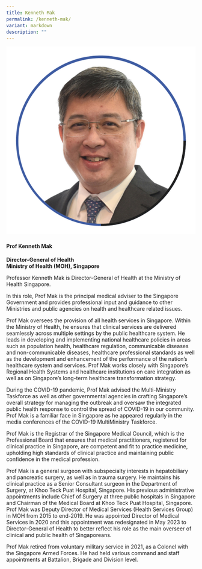 ```yaml
---
title: Kenneth Mak
permalink: /kenneth-mak/
variant: markdown
description: ""
---
```

<div class="row">
<div class="col is-3">
<img src="/images/Speakers_KennethMak.png">
</div>
<div class="col is-9 speaker-details">
	<h4><b>Prof Kenneth Mak</b></h4>
<b>Director-General of Health<br>
Ministry of Health (MOH), Singapore</b>
	
<p>Professor Kenneth Mak is Director-General of Health at the Ministry of Health Singapore.</p>

<p>In this role, Prof Mak is the principal medical adviser to the Singapore Government and provides professional input and guidance to other Ministries and public agencies on health and healthcare related issues.</p>

<p>Prof Mak oversees the provision of all health services in Singapore. Within the Ministry of Health, he ensures that clinical services are delivered seamlessly across multiple settings by the public healthcare system. He leads in developing and implementing national healthcare policies in areas such as population health, healthcare regulation, communicable diseases and non-communicable diseases, healthcare professional standards as well as the development and enhancement of the performance of the nation’s healthcare system and services. Prof Mak works closely with Singapore’s Regional Health Systems and healthcare institutions on care integration as well as on Singapore’s long-term healthcare transformation strategy.</p>

<p>During the COVID-19 pandemic, Prof Mak advised the Multi-Ministry Taskforce as well as other governmental agencies in crafting Singapore’s overall strategy for managing the outbreak and oversaw the integrated public health response to control the spread of COVID-19 in our community. Prof Mak is a familiar face in Singapore as he appeared regularly in the media conferences of the COVID-19 MultiMinistry Taskforce.</p>

<p>Prof Mak is the Registrar of the Singapore Medical Council, which is the Professional Board that ensures that medical practitioners, registered for clinical practice in Singapore, are competent and fit to practice medicine, upholding high standards of clinical practice and maintaining public confidence in the medical profession.</p>

<p>Prof Mak is a general surgeon with subspecialty interests in hepatobiliary and pancreatic surgery, as well as in trauma surgery. He maintains his clinical practice as a Senior Consultant surgeon in the Department of Surgery, at Khoo Teck Puat Hospital, Singapore. His previous administrative appointments include Chief of Surgery at three public hospitals in Singapore and Chairman of the Medical Board at Khoo Teck Puat Hospital, Singapore. Prof Mak was Deputy Director of Medical Services (Health Services Group) in MOH from 2015 to end-2019. He was appointed
Director of Medical Services in 2020 and this appointment was redesignated in May 2023 to Director-General of Health to better reflect his role as the main overseer of clinical and public health of Singaporeans.</p>

<p>Prof Mak retired from voluntary military service in 2021, as a Colonel with the Singapore Armed Forces. He had held various command and staff appointments at Battalion, Brigade and Division level.
</p>
</div>
</div>